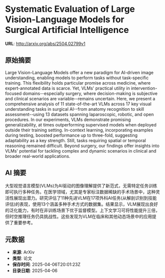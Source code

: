 # Systematic Evaluation of Large Vision-Language Models for Surgical Artificial Intelligence

**URL**: http://arxiv.org/abs/2504.02799v1

## 原始摘要

Large Vision-Language Models offer a new paradigm for AI-driven image
understanding, enabling models to perform tasks without task-specific training.
This flexibility holds particular promise across medicine, where
expert-annotated data is scarce. Yet, VLMs' practical utility in
intervention-focused domains--especially surgery, where decision-making is
subjective and clinical scenarios are variable--remains uncertain. Here, we
present a comprehensive analysis of 11 state-of-the-art VLMs across 17 key
visual understanding tasks in surgical AI--from anatomy recognition to skill
assessment--using 13 datasets spanning laparoscopic, robotic, and open
procedures. In our experiments, VLMs demonstrate promising generalizability, at
times outperforming supervised models when deployed outside their training
setting. In-context learning, incorporating examples during testing, boosted
performance up to three-fold, suggesting adaptability as a key strength. Still,
tasks requiring spatial or temporal reasoning remained difficult. Beyond
surgery, our findings offer insights into VLMs' potential for tackling complex
and dynamic scenarios in clinical and broader real-world applications.


## AI 摘要

大型视觉语言模型(VLMs)为AI驱动的图像理解提供了新范式，无需特定任务训练即可执行多种任务。在医学领域，尤其是专家标注数据稀缺的手术场景中，这种灵活性展现出潜力。研究评估了11种先进VLM在17项外科AI任务(从解剖识别到技能评估)的表现，使用13个涵盖多种手术方式的数据集。结果显示，VLM展现出良好的泛化能力，有时在非训练场景下优于监督模型。上下文学习可将性能提升三倍，但时空推理任务仍具挑战性。这些发现为VLM在临床和其他动态场景中的应用提供了重要参考。

## 元数据

- **来源**: ArXiv
- **类型**: 论文
- **保存时间**: 2025-04-06T20:01:23Z
- **目录日期**: 2025-04-06
